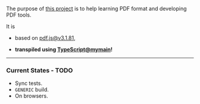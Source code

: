 The purpose of [this project](https://nmtigor.github.io/pdf.ts/) is to help learning PDF format and developing PDF tools.

It is

* based on [pdf.js@v3.1.81](https://github.com/mozilla/pdf.js/tree/v3.1.81),

* **transpiled using [TypeScript@mymain](https://github.com/nmtigor/TypeScript/tree/mymain/PRs)!**

--------------------------------------------------------------------------------

### Current States - TODO

* Sync tests.
* `GENERIC` build.
* On browsers.
